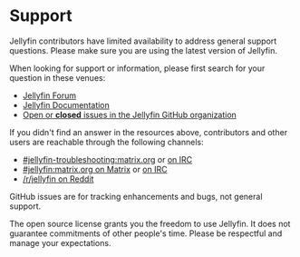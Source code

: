 # Support

Jellyfin contributors have limited availability to address general support
questions. Please make sure you are using the latest version of Jellyfin.

When looking for support or information, please first search for your
question in these venues:

* [Jellyfin Forum](https://forum.jellyfin.org/)
* [Jellyfin Documentation](https://jellyfin.org/docs/)
* [Open or ****closed**** issues in the Jellyfin GitHub organization](https://github.com/issues?q=sort%3Aupdated-desc+org%3Ajellyfin+is%3Aissue+)

If you didn't find an answer in the resources above, contributors and other
users are reachable through the following channels:

* [#jellyfin-troubleshooting:matrix.org](https://matrix.to/#/#jellyfin-troubleshooting:matrix.org%22) or [on IRC](https://webchat.freenode.net/#jellyfin)
* [#jellyfin:matrix.org on Matrix](https://matrix.to/#/#jellyfin:matrix.org) or [on IRC](https://webchat.freenode.net/#jellyfin-troubleshooting)
* [/r/jellyfin on Reddit](https://www.reddit.com/r/jellyfin)

GitHub issues are for tracking enhancements and bugs, not general support.

The open source license grants you the freedom to use Jellyfin. It does not
guarantee commitments of other people's time. Please be respectful and manage
your expectations.
